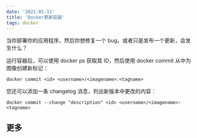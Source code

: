 ```yaml
---
date: '2021-01-11'
title: 'Docker更新容器'
tags: docker
---
```


当你部署你的应用程序，然后你想修复一个 bug，或者只是发布一个更新，会发生什么？

运行容器后，可以使用 docker ps 获取其 ID，然后使用 docker commit 从中为图像创建新标记：

```shell
docker commit <id> <username>/<imagename>:<tagname>
```

您还可以添加一条 changelog 消息，列出新版本中更改的内容：

```shell
docker commit --change "description" <id> <username>/<imagename>:<tagname>
```

## 更多

